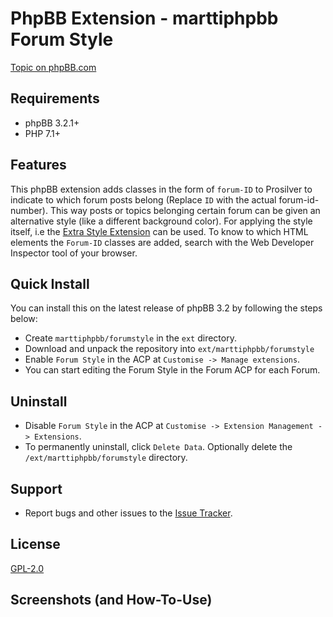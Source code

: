 # PhpBB Extension - marttiphpbb Forum Style

[Topic on phpBB.com](#)

## Requirements

* phpBB 3.2.1+
* PHP 7.1+

## Features

This phpBB extension adds classes in the form of `forum-ID` to Prosilver to indicate to which forum posts belong (Replace `ID` with the actual forum-id-number). This way posts or topics belonging certain forum can be given an alternative style (like a different background color). For applying the style itself, i.e the [Extra Style Extension](https://github.com/marttiphpbb/phpbb-ext-extrastyle) can be used.
To know to which HTML elements the `Forum-ID` classes are added, search with the Web Developer Inspector tool of your browser.

## Quick Install

You can install this on the latest release of phpBB 3.2 by following the steps below:

* Create `marttiphpbb/forumstyle` in the `ext` directory.
* Download and unpack the repository into `ext/marttiphpbb/forumstyle`
* Enable `Forum Style` in the ACP at `Customise -> Manage extensions`.
* You can start editing the Forum Style in the Forum ACP for each Forum.

## Uninstall

* Disable `Forum Style` in the ACP at `Customise -> Extension Management -> Extensions`.
* To permanently uninstall, click `Delete Data`. Optionally delete the `/ext/marttiphpbb/forumstyle` directory.

## Support

* Report bugs and other issues to the [Issue Tracker](https://github.com/marttiphpbb/phpbb-ext-forumstyle/issues).

## License

[GPL-2.0](license.txt)

## Screenshots (and How-To-Use)
